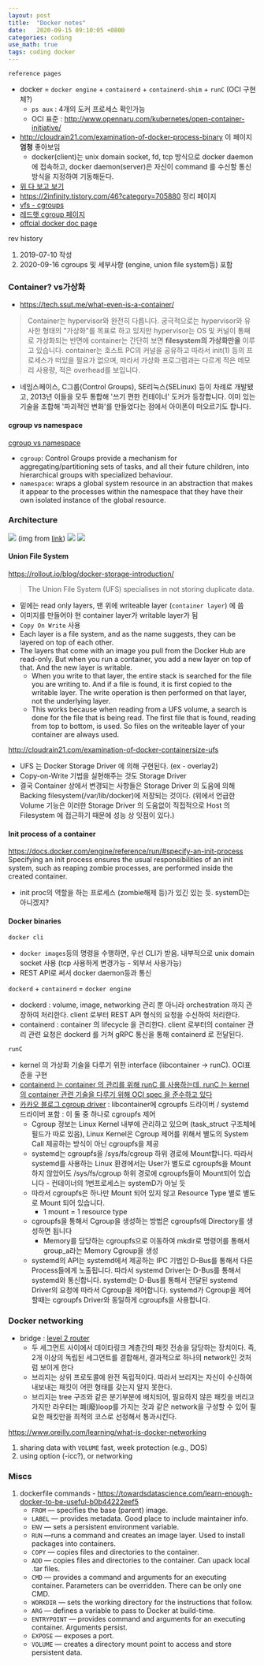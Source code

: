 ```yaml
---
layout: post
title:  "Docker notes"
date:   2020-09-15 09:10:05 +0800
categories: coding
use_math: true
tags: coding docker
---
```


`reference pages`

  - docker = `docker engine` + `containerd` + `containerd-shim` + `runC` (OCI 구현체?)
    - `ps aux` : 4개의 도커 프로세스 확인가능
    - OCI 표준 : <a href="http://www.opennaru.com/kubernetes/open-container-initiative/" target="_blank">http://www.opennaru.com/kubernetes/open-container-initiative/</a> 
- <a href="http://cloudrain21.com/examination-of-docker-protocol-registry" target="_blank">http://cloudrain21.com/examination-of-docker-process-binary</a> 이 페이지 __엄청__ 좋아보임
  - docker(client)는 unix domain socket, fd, tcp 방식으로 docker daemon 에 접속하고, docker daemon(server)은 자신이 command 를 수신할 통신 방식을 지정하여 기동해둔다.
- <a href="https://ziwon.github.io/post/docker-storage-volumes/" target="_blank"> 위 다 보고 보기</a>
- <a href="https://2infinity.tistory.com/46?category=705880" target="_blank">https://2infinity.tistory.com/46?category=705880</a> 정리 페이지
- <a href="https://coding/2020/09/01/vfs.html" target="_blank">vfs - cgroups</a>
- <a href="https://access.redhat.com/documentation/en-us/red_hat_enterprise_linux/6/html/resource_management_guide/ch01" target="_blank">레드햇 cgroup 페이지</a>
- <a href="https://docs.docker.com/machine/overview/#whats-the-difference-between-docker-engine-and-docker-machine" target="_blank">offcial docker doc page</a>

rev history
1. 2019-07-10 작성
2. 2020-09-16 cgroups 및 세부사항 (engine, union file system등) 포함


### Container? vs가상화
- <a href="https://tech.ssut.me/what-even-is-a-container/" target="_blank">https://tech.ssut.me/what-even-is-a-container/</a>  
> Container는 hypervisor와 완전히 다릅니다. 궁극적으로는 hypervisor와 유사한 형태의 "가상화"를 목표로 하고 있지만 hypervisor는 OS 및 커널이 통째로 가상화되는 반면에 container는 간단히 보면 __filesystem의 가상화만을__ 이루고 있습니다. container는 호스트 PC의 커널을 공유하고 따라서 init(1) 등의 프로세스가 떠있을 필요가 없으며, 따라서 가상화 프로그램과는 다르게 적은 메모리 사용량, 적은 overhead를 보입니다.

- 네임스페이스, C그룹(Control Groups), SE리눅스(SELinux) 등이 차례로 개발됐고, 2013년 이들을 모두 통합해 '쓰기 편한 컨테이너' 도커가 등장합니다. 이미 있는 기술을 조합해 '파괴적인 변화'를 만들었다는 점에서 아이폰이 떠오르기도 합니다.
 

#### cgroup vs namespace
<a href="https://stackoverflow.com/questions/34820558/difference-between-cgroups-and-namespaces" target="_blank">cgroup vs namespace</a>
- `cgroup`: Control Groups provide a mechanism for aggregating/partitioning sets of tasks, and all their future children, into hierarchical groups with specialized behaviour.
- `namespace`: wraps a global system resource in an abstraction that makes it appear to the processes within the namespace that they have their own isolated instance of the global resource.



### Architecture
<img src="{{site.url}}/images/coding/docker.png">  
(img from <a href="https://www.oreilly.com/learning/what-is-docker-networking" target="_blank">link</a>)


<img src="{{site.url}}/images/coding/docker1.png">   

<img src="{{site.url}}/images/coding/docker2.svg">   





#### Union File System
<a href="https://rollout.io/blog/docker-storage-introduction/" target="_blank">https://rollout.io/blog/docker-storage-introduction/</a>
> The Union File System (UFS) specialises in not storing duplicate data.

- 밑에는 read only layers, 맨 위에 writeable layer (`container layer`) 에 씀
- 이미지를 만들어야 현 container layer가 writable layer가 됨
- `Copy On Write` 사용
- Each layer is a file system, and as the name suggests, they can be layered on top of each other. 
- The layers that come with an image you pull from the Docker Hub are read-only. But when you run a container, you add a new layer on top of that. And the new layer is writable.
  - When you write to that layer, the entire stack is searched for the file you are writing to. And if a file is found, it is first copied to the writable layer. The write operation is then performed on that layer, not the underlying layer.
  - This works because when reading from a UFS volume, a search is done for the file that is being read. The first file that is found, reading from top to bottom, is used. So files on the writeable layer of your container are always used.


<a href="http://cloudrain21.com/examination-of-docker-containersize-ufs" target="_blank">http://cloudrain21.com/examination-of-docker-containersize-ufs</a>
- UFS 는 Docker Storage Driver 에 의해 구현된다. (ex - overlay2)
- Copy-on-Write 기법을 실현해주는 것도 Storage Driver
- 결국 Container 상에서 변경되는 사항들은 Storage Driver 의 도움에 의해 Backing filesystem(/var/lib/docker)에 저장되는 것이다. (위에서 언급한 Volume 기능은 이러한 Storage Driver 의 도움없이 직접적으로 Host 의 Filesystem 에 접근하기 때문에 성능 상 잇점이 있다.)

#### Init process of a container
<a href="https://docs.docker.com/engine/reference/run/#specify-an-init-process" target="_blank">https://docs.docker.com/engine/reference/run/#specify-an-init-process</a>  Specifying an init process ensures the usual responsibilities of an init system, such as reaping zombie processes, are performed inside the created container.
- init proc의 역할을 하는 프로세스 (zombie해제 등)가 있긴 있는 듯. systemD는 아니겠지?

#### Docker binaries
`docker cli`
- `docker images`등의 명령을 수행하면, 우선 CLI가 받음. 내부적으로 unix domain socket 사용 (tcp 사용하게 변경가능 - 외부서 사용가능)
- REST API로 써서 docker daemon등과 통신

`dockerd` + `containerd` = `docker engine`
- dockerd : volume, image, networking 관리 뿐 아니라 orchestration 까지 관장하여 처리한다. client 로부터 REST API 형식의 요청을 수신하여 처리한다.
- containerd : container 의 lifecycle 을 관리한다. client 로부터의 container 관리 관련 요청은 dockerd 를 거쳐 gRPC 통신을 통해 containerd 로 전달된다.

`runC`
- kernel 의 가상화 기술을 다루기 위한 interface (libcontainer -> runC). OCI표준을 구현
- <a href="http://cloudrain21.com/examination-of-docker-process-binary" target="_blank">containerd 는 container 의 관리를 위해 runC 를 사용하는데, runC 는 kernel 의 container 관련 기술을 다루기 위해 OCI spec 을 준수하고 있다</a>
- <a href="https://tech.kakao.com/2020/06/29/cgroup-driver/" target="_blank">카카오 블로그 cgroup driver</a> : libcontainer에 cgroupfs 드라이버 / systemd 드라이버 포함 : 이 둘 중 하나로 cgroupfs 제어
  - Cgroup 정보는 Linux Kernel 내부에 관리하고 있으며 (task_struct 구조체에 필드가 따로 있음), Linux Kernel은 Cgroup 제어를 위해서 별도의 System Call 제공하는 방식이 아닌 cgroupfs을 제공
  - systemd는 cgroupfs을 /sys/fs/cgroup 하위 경로에 Mount합니다. 따라서 systemd를 사용하는 Linux 환경에서는 User가 별도로 cgroupfs을 Mount하지 않았어도 /sys/fs/cgroup 하위 경로에 cgroupfs들이 Mount되어 있습니다 - 컨테이너의 1번프로세스는 systemD가 아닐 듯
  - 따라서 cgroupfs은 하나만 Mount 되어 있지 않고 Resource Type 별로 별도로 Mount 되어 있습니다.
    - 1 mount = 1 resource type
  - cgroupfs을 통해서 Cgroup을 생성하는 방법은 cgroupfs에 Directory를 생성하면 됩니다
    - Memory를 담당하는 cgroupfs으로 이동하여 mkdir로 명령어를 통해서 group_a라는 Memory Cgroup을 생성
  - systemd의 API는 systemd에서 제공하는 IPC 기법인 D-Bus를 통해서 다른 Process들에게 노출됩니다. 따라서 systemd Driver는 D-Bus를 통해서 systemd와 통신합니다. systemd는 D-Bus를 통해서 전달된 systemd Driver의 요청에 따라서 Cgroup을 제어합니다. systemd가 Cgroup을 제어할때는 cgroupfs Driver와 동일하게 cgroupfs을 사용합니다.

### Docker networking

- bridge : <a href="http://ebook.pldworld.com/_eBook/-Telecommunications,Networks-/NETWORK_DOCUMENTs/semina/my/comm06/comm6.htm" target="_blank">level 2 router</a>
    - 두 세그먼트 사이에서 데이타링크 계층간의 패킷 전송을 담당하는 장치이다. 즉, 2개 이상의 독립된 세그먼트를 결합해서, 결과적으로 하나의 network인 것처럼 보이게 한다
    - 브리지는 상위 프로토콜에 완전 독립적이다. 따라서 브리지는 자신이 수신하여 내보내는 패킷이 어떤 형태를 갖는지 알지 못한다.
    - 브리지는 tree 구조와 같은 분기부분에 배치되어, 필요하지 않은 패킷을 버리고 가지만 라우터는 폐(廢)loop를 가지는 것과 같은 network을 구성할 수 있어 필요한 패킷만을 최적의 코스로 선정해서 통과시킨다.

https://www.oreilly.com/learning/what-is-docker-networking

1. sharing data with `VOLUME` fast, week protection (e.g., DOS)
2. using option (-icc?), or networking


### Miscs

1. dockerfile commands - https://towardsdatascience.com/learn-enough-docker-to-be-useful-b0b44222eef5
   * `FROM` — specifies the base (parent) image.
   * `LABEL` — provides metadata. Good place to include maintainer info.
   * `ENV` — sets a persistent environment variable.
   * `RUN` —runs a command and creates an image layer. Used to install packages into containers.
   * `COPY` — copies files and directories to the container.
   * `ADD` — copies files and directories to the container. Can upack local .tar files.
   * `CMD` — provides a command and arguments for an executing container. Parameters can be overridden. There can be only one CMD.
   * `WORKDIR` — sets the working directory for the instructions that follow.
   * `ARG` — defines a variable to pass to Docker at build-time.
   * `ENTRYPOINT` — provides command and arguments for an executing container. Arguments persist. 
   * `EXPOSE` — exposes a port.
   * `VOLUME` — creates a directory mount point to access and store persistent data.
